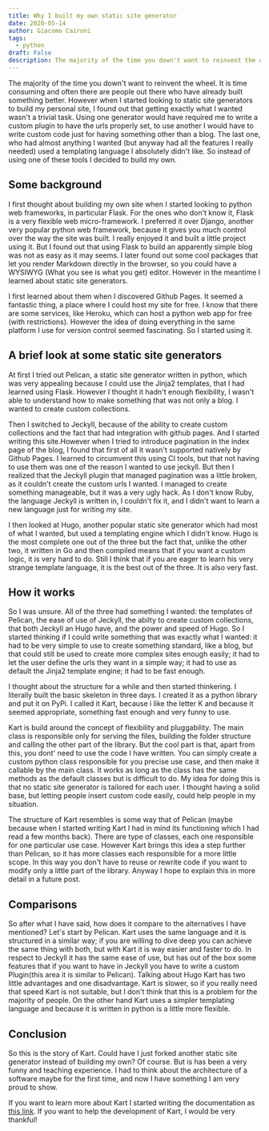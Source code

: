 ```yaml
---
title: Why I built my own static site generator
date: 2020-05-14
author: Giacomo Caironi
tags:
  - python
draft: False
description: The majority of the time you down't want to reinvent the wheel. It is time consuming and often there are people out there who have already built something better. However when I started looking to static site generators to build my personal site, I found out that getting exactly what I wanted wasn't a trivial task. Using one generator would have required me to write a custom plugin to have the urls properly set, to use another I would have to write custom code just for having something other than a blog. The last one, who had almost anything I wanted (but anyway had all the features I really needed) used a templating language I absolutely didn't like. So instead of using one of these tools I decided to build my own.  
---
```

The majority of the time you down't want to reinvent the wheel. It is time consuming and often there are people out there who have already built something better. However when I started looking to static site generators to build my personal site, I found out that getting exactly what I wanted wasn't a trivial task. Using one generator would have required me to write a custom plugin to have the urls properly set, to use another I would have to write custom code just for having something other than a blog. The last one, who had almost anything I wanted (but anyway had all the features I really needed) used a templating language I absolutely didn't like. So instead of using one of these tools I decided to build my own.

## Some background

I first thought about building my own site when I started looking to python web frameworks, in particular Flask. For the ones who don't know it, Flask is a very flexible web micro-framework. I preferred it over Django, another very popular python web framework, because it gives you much control over the way the site was built. I really enjoyed it and built a little project using it. But I found out that using Flask to build an apparently simple blog was not as easy as it may seems. I later found out some cool packages that let you render Markdown directly in the browser, so you could have a WYSIWYG (What you see is what you get) editor. However in the meantime I learned about static site generators.

I first learned about them when I discovered Github Pages. It seemed a fantastic thing, a place where I could host my site for free. I know that there are some services, like Heroku, which can host a python web app for free (with restrictions). However the idea of doing everything in the same platform I use for version control seemed fascinating. So I started using it.

## A brief look at some static site generators

At first I tried out Pelican, a static site generator written in python, which was very appealing because I could use the Jinja2 templates, that I had learned using Flask. However I thought it hadn't enough flexibility, I wasn't able to understand how to make something that was not only a blog. I wanted to create custom collections.

Then I switched to Jeckyll, because of the ability to create custom collections and the fact that had integration with github pages. And I started writing this site.However when I tried to introduce pagination in the index page of the blog, I found that first of all it wasn't supported natively by Github Pages. I learned to circumvent this using CI tools, but that not having to use them was one of the reason I wanted to use jeckyll. But then I realized that the Jeckyll plugin that managed pagination was a little broken, as it couldn't create the custom urls I wanted. I managed to create something manageable, but it was a very ugly hack. As I don't know Ruby, the language Jeckyll is written in, I couldn't fix it, and I didn't want to learn a new language just for writing my site.

I then looked at Hugo, another popular static site generator which had most of what I wanted, but used a templating engine which I didn't know. Hugo is the most complete one out of the three but the fact that, unlike the other two, it written in Go and then compiled means that if you want a custom logic, it is very hard to do. Still I think that if you are eager to learn his very strange template language, it is the best out of the three. It is also very fast.

## How it works

So I was unsure. All of the three had something I wanted: the templates of Pelican, the ease of use of Jeckyll, the abilty to create custom collections, that both Jeckyll an Hugo have, and the power and speed of Hugo. So I started thinking if I could write something that was exactly what I wanted: it had to be very simple to use to create something standard, like a blog, but that could still be used to create more complex sites enough easily; it had to let the user define the urls they want in a simple way; it had to use as default the Jinja2 template engine; it had to be fast enough.

I thought about the structure for a while and then started thinkering. I literally built the basic skeleton in three days. I created it as a python library and put it on PyPi. I called it Kart, because i like the letter K and because it seemed appropriate, something fast enough and very funny to use.

Kart is build around the concept of flexibility and pluggability. The main class is responsible only for serving the files, building the folder structure and calling the other part of the library. But the cool part is that, apart from this, you dont' need to use the code I have written. You can simply create a custom python class responsible for you precise use case, and then make it callable by the main class. It works as long as the class has the same methods as the default classes but is difficult to do. My idea for doing this is that no static site generator is tailored for each user. I thought having a solid base, but letting people insert custom code easily, could help people in my situation.

The structure of Kart resembles is some way that of Pelican (maybe because when I started writing Kart I had in mind its functioning which I had read a few months back). There are type of classes, each one responsible for one particular use case. However Kart brings this idea a step further than Pelican, so it has more classes each responsible for a more little scope. In this way you don't have to reuse or rewrite code if you want to modify only a little part of the library. Anyway I hope to explain this in more detail in a future post.

## Comparisons

So after what I have said, how does it compare to the alternatives I have mentioned? Let's start by Pelican. Kart uses the same language and it is structured in a similar way; if you are willing to dive deep you can achieve the same thing with both, but with Kart it is way easier and faster to do. In respect to Jeckyll it has the same ease of use, but has out of the box some features that if you want to have in Jeckyll you have to write a custom Plugin(this area it is similar to Pelican). Talking about Hugo Kart has two little advantages and one disadvantage. Kart is slower, so if you really need that speed Kart is not suitable, but I don't think that this is a problem for the majority of people. On the other hand Kart uses a simpler templating language and because it is written in python is a little more flexible.

## Conclusion

So this is the story of Kart. Could have I just forked another static site generator instead of building my own? Of course. But is has been a very funny and teaching experience. I had to think about the architecture of a software maybe for the first time, and now I have something I am very proud to show.

If you want to learn more about Kart I started writing the documentation as [this link](https://giacomocaironi.github.io/Kart). If you want to help the development of Kart, I would be very thankful!
